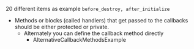 20 different items as example `before_destroy, after_initialize`

* Methods or blocks (called handlers) that get passed to the callbacks should be either protected or private.
  * Alternately you can define the callback method directly
    * AlternativeCallbackMethodsExample